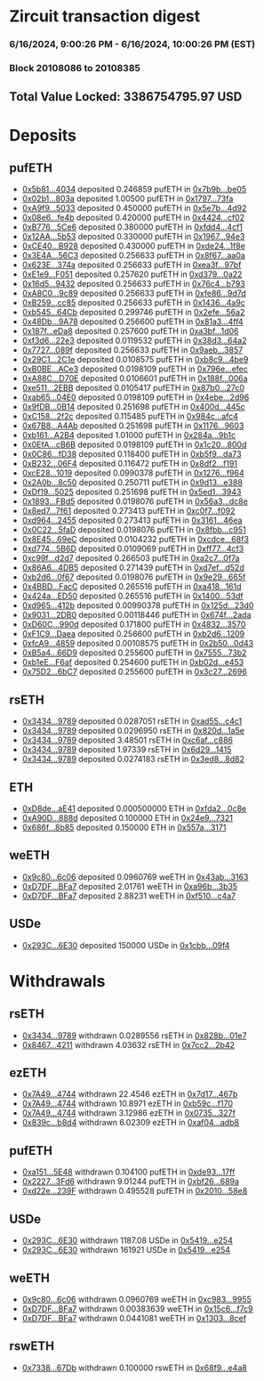 # Zircuit transaction digest
### 6/16/2024, 9:00:26 PM - 6/16/2024, 10:00:26 PM (EST)
### Block 20108086 to 20108385

## Total Value Locked: 3386754795.97 USD

# Deposits
## pufETH
- [0x5b81...4034](https://etherscan.io/address/0x5b81F7BA4E987B6FACA6052d700e4eA9253b4034) deposited 0.246859 pufETH in [0x7b9b...be05](https://etherscan.io/tx/0x5b81F7BA4E987B6FACA6052d700e4eA9253b4034)
- [0x02b1...803a](https://etherscan.io/address/0x02b1e34B8eA94BFf33d77e5196e3AE45ba87803a) deposited 1.00500 pufETH in [0x1797...73fa](https://etherscan.io/tx/0x02b1e34B8eA94BFf33d77e5196e3AE45ba87803a)
- [0xA9f9...5033](https://etherscan.io/address/0xA9f96d621AF07f7FB0BC088d27BC7C2175645033) deposited 0.450000 pufETH in [0x5e7b...4d92](https://etherscan.io/tx/0xA9f96d621AF07f7FB0BC088d27BC7C2175645033)
- [0x08e6...fe4b](https://etherscan.io/address/0x08e6B6AabD384Bc1d9b14D82D5d4CbFcCa60fe4b) deposited 0.420000 pufETH in [0x4424...cf02](https://etherscan.io/tx/0x08e6B6AabD384Bc1d9b14D82D5d4CbFcCa60fe4b)
- [0xB776...5Ce6](https://etherscan.io/address/0xB776A803445EEAf962942D80e9cD77C36A265Ce6) deposited 0.380000 pufETH in [0xfdd4...4cf1](https://etherscan.io/tx/0xB776A803445EEAf962942D80e9cD77C36A265Ce6)
- [0x12AA...5b53](https://etherscan.io/address/0x12AA5b6427762bfC9d5fCf84A32De4DcA0295b53) deposited 0.330000 pufETH in [0x1967...94e3](https://etherscan.io/tx/0x12AA5b6427762bfC9d5fCf84A32De4DcA0295b53)
- [0xCE40...B928](https://etherscan.io/address/0xCE40B8A36748ceFf88FB513987656C83Add6B928) deposited 0.430000 pufETH in [0xde24...1f8e](https://etherscan.io/tx/0xCE40B8A36748ceFf88FB513987656C83Add6B928)
- [0x3E4A...56C3](https://etherscan.io/address/0x3E4A29fc1943777a396ee617A73e24fc98A556C3) deposited 0.256633 pufETH in [0x8f67...aa0a](https://etherscan.io/tx/0x3E4A29fc1943777a396ee617A73e24fc98A556C3)
- [0x623E...374a](https://etherscan.io/address/0x623E3A2EE6Bb197475889f02D85e84C31130374a) deposited 0.256633 pufETH in [0xea3f...97bf](https://etherscan.io/tx/0x623E3A2EE6Bb197475889f02D85e84C31130374a)
- [0xE1e9...F051](https://etherscan.io/address/0xE1e9d53832Bd1F379aE8658ac81cB5767937F051) deposited 0.257620 pufETH in [0xd379...0a22](https://etherscan.io/tx/0xE1e9d53832Bd1F379aE8658ac81cB5767937F051)
- [0x16d5...9432](https://etherscan.io/address/0x16d528059649592cDF806B76C6E7ad9ff6Bd9432) deposited 0.256633 pufETH in [0x76c4...b793](https://etherscan.io/tx/0x16d528059649592cDF806B76C6E7ad9ff6Bd9432)
- [0xA8C0...9c89](https://etherscan.io/address/0xA8C06c5C22A84aeB75cE9410D40Ca8a1DAff9c89) deposited 0.256633 pufETH in [0xfe86...9d7d](https://etherscan.io/tx/0xA8C06c5C22A84aeB75cE9410D40Ca8a1DAff9c89)
- [0xB259...cc85](https://etherscan.io/address/0xB259aBB96bE805bAaF7057EA05926bD8729Bcc85) deposited 0.256633 pufETH in [0x1436...4a9c](https://etherscan.io/tx/0xB259aBB96bE805bAaF7057EA05926bD8729Bcc85)
- [0xb545...64Cb](https://etherscan.io/address/0xb5450682fc7c6c55af85df50F9A9fBE4c40664Cb) deposited 0.299746 pufETH in [0x2efe...56a2](https://etherscan.io/tx/0xb5450682fc7c6c55af85df50F9A9fBE4c40664Cb)
- [0x48Db...9A78](https://etherscan.io/address/0x48DbE0e53E4f7360D7C6a08dA6BFc60522E59A78) deposited 0.256600 pufETH in [0x81a3...4ff4](https://etherscan.io/tx/0x48DbE0e53E4f7360D7C6a08dA6BFc60522E59A78)
- [0x187f...eDa8](https://etherscan.io/address/0x187fe4b204bdd75dcB36D815d8bF653Eeca4eDa8) deposited 0.257600 pufETH in [0xa3bf...1d06](https://etherscan.io/tx/0x187fe4b204bdd75dcB36D815d8bF653Eeca4eDa8)
- [0xf3d6...22e3](https://etherscan.io/address/0xf3d6163d7dfF936308C45D8fAB7805780Bf522e3) deposited 0.0119532 pufETH in [0x38d3...64a2](https://etherscan.io/tx/0xf3d6163d7dfF936308C45D8fAB7805780Bf522e3)
- [0x7727...089f](https://etherscan.io/address/0x77273C162482605A8a2769286FFC5d47bBAd089f) deposited 0.256633 pufETH in [0x9aeb...3857](https://etherscan.io/tx/0x77273C162482605A8a2769286FFC5d47bBAd089f)
- [0x29C1...2C1e](https://etherscan.io/address/0x29C18C7F420B3e4d16bab9AA69D6fF36E85C2C1e) deposited 0.0108575 pufETH in [0xb8c9...4be9](https://etherscan.io/tx/0x29C18C7F420B3e4d16bab9AA69D6fF36E85C2C1e)
- [0xB0BE...ACe3](https://etherscan.io/address/0xB0BE2E4F55eDbB6d0Bf0a584327f6880e2fdACe3) deposited 0.0198109 pufETH in [0x796e...efec](https://etherscan.io/tx/0xB0BE2E4F55eDbB6d0Bf0a584327f6880e2fdACe3)
- [0xA88C...D70E](https://etherscan.io/address/0xA88CDe6eE8c2C582487eb0F835f23E8576B5D70E) deposited 0.0106601 pufETH in [0x188f...006a](https://etherscan.io/tx/0xA88CDe6eE8c2C582487eb0F835f23E8576B5D70E)
- [0xe511...2EBB](https://etherscan.io/address/0xe511f2CC2BEA543080f9EAe5155Aa0EF788a2EBB) deposited 0.0105417 pufETH in [0x87b0...27c0](https://etherscan.io/tx/0xe511f2CC2BEA543080f9EAe5155Aa0EF788a2EBB)
- [0xab65...04E0](https://etherscan.io/address/0xab65F09f28C3d2752159a973ddf098CC284604E0) deposited 0.0198109 pufETH in [0x4ebe...2d96](https://etherscan.io/tx/0xab65F09f28C3d2752159a973ddf098CC284604E0)
- [0x9fDB...0B14](https://etherscan.io/address/0x9fDB694ce2b09dA128e9d2CFeBC224c540b30B14) deposited 0.251698 pufETH in [0x400d...445c](https://etherscan.io/tx/0x9fDB694ce2b09dA128e9d2CFeBC224c540b30B14)
- [0xC158...2f2c](https://etherscan.io/address/0xC158E11A4d3Ad937A6Ff6b07699BBF18AbAb2f2c) deposited 0.115485 pufETH in [0x984c...afc4](https://etherscan.io/tx/0xC158E11A4d3Ad937A6Ff6b07699BBF18AbAb2f2c)
- [0x67B8...A4Ab](https://etherscan.io/address/0x67B889AC2548eA12B63Be6e8F877c14BC061A4Ab) deposited 0.251698 pufETH in [0x1176...9603](https://etherscan.io/tx/0x67B889AC2548eA12B63Be6e8F877c14BC061A4Ab)
- [0xb161...A2B4](https://etherscan.io/address/0xb161B3e4b117505cd7252c726f5cE431A33CA2B4) deposited 1.01000 pufETH in [0x284a...9b1c](https://etherscan.io/tx/0xb161B3e4b117505cd7252c726f5cE431A33CA2B4)
- [0x0EfA...cB6B](https://etherscan.io/address/0x0EfAA65fbdC029f9E8B2088A0De2aa417Fb1cB6B) deposited 0.0198109 pufETH in [0x1c20...800d](https://etherscan.io/tx/0x0EfAA65fbdC029f9E8B2088A0De2aa417Fb1cB6B)
- [0x0C86...fD38](https://etherscan.io/address/0x0C86f15a18996FACEfC457F4f211C213e965fD38) deposited 0.118400 pufETH in [0xb5f9...da73](https://etherscan.io/tx/0x0C86f15a18996FACEfC457F4f211C213e965fD38)
- [0xB232...06F4](https://etherscan.io/address/0xB232cd79b521024f979B68123d64eaF7B9f006F4) deposited 0.116472 pufETH in [0x8df2...f191](https://etherscan.io/tx/0xB232cd79b521024f979B68123d64eaF7B9f006F4)
- [0xcE28...1019](https://etherscan.io/address/0xcE2845cE5110033CD5DCaC27f853271129c21019) deposited 0.0990378 pufETH in [0x1276...f964](https://etherscan.io/tx/0xcE2845cE5110033CD5DCaC27f853271129c21019)
- [0x2A0b...8c50](https://etherscan.io/address/0x2A0b21cf8Be72a90870cd4c7ADef4EFbC7348c50) deposited 0.250711 pufETH in [0x9d13...e388](https://etherscan.io/tx/0x2A0b21cf8Be72a90870cd4c7ADef4EFbC7348c50)
- [0xDf19...5025](https://etherscan.io/address/0xDf1969A4E489e84C3503512D28b9bD2ee04C5025) deposited 0.251698 pufETH in [0x5ed1...3943](https://etherscan.io/tx/0xDf1969A4E489e84C3503512D28b9bD2ee04C5025)
- [0x1893...FBd5](https://etherscan.io/address/0x1893DA8A883Ec2a3b86e450F22f514e11738FBd5) deposited 0.0198076 pufETH in [0x56a3...dc8e](https://etherscan.io/tx/0x1893DA8A883Ec2a3b86e450F22f514e11738FBd5)
- [0x8ed7...7f61](https://etherscan.io/address/0x8ed7C7e1Beef02EAe34c235FC914ec95f9fd7f61) deposited 0.273413 pufETH in [0xc0f7...f092](https://etherscan.io/tx/0x8ed7C7e1Beef02EAe34c235FC914ec95f9fd7f61)
- [0xd964...2455](https://etherscan.io/address/0xd964c6c81c3181C9b75026226D5567A12Be12455) deposited 0.273413 pufETH in [0x3161...46ea](https://etherscan.io/tx/0xd964c6c81c3181C9b75026226D5567A12Be12455)
- [0x0C22...5faD](https://etherscan.io/address/0x0C22FaF42131545eEf7eF1fE8368F611F0735faD) deposited 0.0198076 pufETH in [0x8fbb...c951](https://etherscan.io/tx/0x0C22FaF42131545eEf7eF1fE8368F611F0735faD)
- [0x8E45...69eC](https://etherscan.io/address/0x8E456E9551e1CABEE87C91aFb4dCD2cF2Bcf69eC) deposited 0.0104232 pufETH in [0xcdce...68f3](https://etherscan.io/tx/0x8E456E9551e1CABEE87C91aFb4dCD2cF2Bcf69eC)
- [0xd774...5B6D](https://etherscan.io/address/0xd774a641a1d8Df1BeD305DDf45fa8BF866865B6D) deposited 0.0109069 pufETH in [0xff77...4cf3](https://etherscan.io/tx/0xd774a641a1d8Df1BeD305DDf45fa8BF866865B6D)
- [0xc99f...d2d7](https://etherscan.io/address/0xc99f92Ae98D31d1d0D3222c60a3d8DC7cBD7d2d7) deposited 0.266503 pufETH in [0xa2c7...0f7a](https://etherscan.io/tx/0xc99f92Ae98D31d1d0D3222c60a3d8DC7cBD7d2d7)
- [0x86A6...4DB5](https://etherscan.io/address/0x86A668983De72db5C39f047E3357dC3150aE4DB5) deposited 0.271439 pufETH in [0xd7ef...d52d](https://etherscan.io/tx/0x86A668983De72db5C39f047E3357dC3150aE4DB5)
- [0xb2d6...0f67](https://etherscan.io/address/0xb2d6bF8a135A2BE9739B7A5bE6da28B309B00f67) deposited 0.0198076 pufETH in [0x9e29...665f](https://etherscan.io/tx/0xb2d6bF8a135A2BE9739B7A5bE6da28B309B00f67)
- [0x4BBD...FacC](https://etherscan.io/address/0x4BBD5B4E7865A65668b72B5f5bFEdCDef22aFacC) deposited 0.265516 pufETH in [0xa418...161d](https://etherscan.io/tx/0x4BBD5B4E7865A65668b72B5f5bFEdCDef22aFacC)
- [0x424a...ED50](https://etherscan.io/address/0x424a7c4f975f696B4f4E8d8f39463aaFdC3CED50) deposited 0.265516 pufETH in [0x1400...53df](https://etherscan.io/tx/0x424a7c4f975f696B4f4E8d8f39463aaFdC3CED50)
- [0xd965...412b](https://etherscan.io/address/0xd96520E55598A862754A1CCcc9C56eF70544412b) deposited 0.00990378 pufETH in [0x125d...23d0](https://etherscan.io/tx/0xd96520E55598A862754A1CCcc9C56eF70544412b)
- [0x9031...2DB0](https://etherscan.io/address/0x9031Ebd87c3fe2cEE13F8dbdFfF086ac10DC2DB0) deposited 0.00118446 pufETH in [0x674f...2ada](https://etherscan.io/tx/0x9031Ebd87c3fe2cEE13F8dbdFfF086ac10DC2DB0)
- [0xD60C...990d](https://etherscan.io/address/0xD60Cc8d5F6fd0F598b03Efc2a8b2565E8b86990d) deposited 0.171800 pufETH in [0x4832...3570](https://etherscan.io/tx/0xD60Cc8d5F6fd0F598b03Efc2a8b2565E8b86990d)
- [0xF1C9...Daea](https://etherscan.io/address/0xF1C9e0ff332a755e5d5CD51621e3678E10F8Daea) deposited 0.256600 pufETH in [0xb2d6...1209](https://etherscan.io/tx/0xF1C9e0ff332a755e5d5CD51621e3678E10F8Daea)
- [0xfcA9...4859](https://etherscan.io/address/0xfcA9Bd0251b485f39Ab591e116058527f8684859) deposited 0.00108575 pufETH in [0x2b50...0d43](https://etherscan.io/tx/0xfcA9Bd0251b485f39Ab591e116058527f8684859)
- [0xB5a4...66D9](https://etherscan.io/address/0xB5a4D6Ce7234fAF00A2Bf4a73daafb54Bb2266D9) deposited 0.255600 pufETH in [0x7555...73b2](https://etherscan.io/tx/0xB5a4D6Ce7234fAF00A2Bf4a73daafb54Bb2266D9)
- [0xb1eE...F6af](https://etherscan.io/address/0xb1eE2D21BD2C11082D5297c3b146Ee935Cc6F6af) deposited 0.254600 pufETH in [0xb02d...e453](https://etherscan.io/tx/0xb1eE2D21BD2C11082D5297c3b146Ee935Cc6F6af)
- [0x75D2...6bC7](https://etherscan.io/address/0x75D24dCb0A0f9cF1172485798b8b1c09501F6bC7) deposited 0.255600 pufETH in [0x3c27...2696](https://etherscan.io/tx/0x75D24dCb0A0f9cF1172485798b8b1c09501F6bC7)
## rsETH
- [0x3434...9789](https://etherscan.io/address/0x34349c5569e7B846c3558961552D2202760A9789) deposited 0.0287051 rsETH in [0xad55...c4c1](https://etherscan.io/tx/0x34349c5569e7B846c3558961552D2202760A9789)
- [0x3434...9789](https://etherscan.io/address/0x34349c5569e7B846c3558961552D2202760A9789) deposited 0.0296950 rsETH in [0x820d...1a5e](https://etherscan.io/tx/0x34349c5569e7B846c3558961552D2202760A9789)
- [0x3434...9789](https://etherscan.io/address/0x34349c5569e7B846c3558961552D2202760A9789) deposited 3.48501 rsETH in [0xc6af...c886](https://etherscan.io/tx/0x34349c5569e7B846c3558961552D2202760A9789)
- [0x3434...9789](https://etherscan.io/address/0x34349c5569e7B846c3558961552D2202760A9789) deposited 1.97339 rsETH in [0x6d29...1415](https://etherscan.io/tx/0x34349c5569e7B846c3558961552D2202760A9789)
- [0x3434...9789](https://etherscan.io/address/0x34349c5569e7B846c3558961552D2202760A9789) deposited 0.0274183 rsETH in [0x3ed8...8d82](https://etherscan.io/tx/0x34349c5569e7B846c3558961552D2202760A9789)
## ETH
- [0xD8de...aE41](https://etherscan.io/address/0xD8deA87ddcC0c3C1464Ded6102e4D3E829d0aE41) deposited 0.000500000 ETH in [0xfda2...0c8e](https://etherscan.io/tx/0xD8deA87ddcC0c3C1464Ded6102e4D3E829d0aE41)
- [0xA90D...888d](https://etherscan.io/address/0xA90D1076eB68871BF2d8b8F46eAa8b4F8C21888d) deposited 0.100000 ETH in [0x24e9...7321](https://etherscan.io/tx/0xA90D1076eB68871BF2d8b8F46eAa8b4F8C21888d)
- [0x686f...8b85](https://etherscan.io/address/0x686fc8AD92F112dd31fe9d82443ccF9E8F038b85) deposited 0.150000 ETH in [0x557a...3171](https://etherscan.io/tx/0x686fc8AD92F112dd31fe9d82443ccF9E8F038b85)
## weETH
- [0x9c80...6c06](https://etherscan.io/address/0x9c80C655981ef7f3a250d94166e3FBFD12206c06) deposited 0.0960769 weETH in [0x43ab...3163](https://etherscan.io/tx/0x9c80C655981ef7f3a250d94166e3FBFD12206c06)
- [0xD7DF...BFa7](https://etherscan.io/address/0xD7DF7E085214743530afF339aFC420c7c720BFa7) deposited 2.01761 weETH in [0xa96b...3b35](https://etherscan.io/tx/0xD7DF7E085214743530afF339aFC420c7c720BFa7)
- [0xD7DF...BFa7](https://etherscan.io/address/0xD7DF7E085214743530afF339aFC420c7c720BFa7) deposited 2.88231 weETH in [0xf510...c4a7](https://etherscan.io/tx/0xD7DF7E085214743530afF339aFC420c7c720BFa7)
## USDe
- [0x293C...6E30](https://etherscan.io/address/0x293C6937D8D82e05B01335F7B33FBA0c8e256E30) deposited 150000 USDe in [0x1cbb...09f4](https://etherscan.io/tx/0x293C6937D8D82e05B01335F7B33FBA0c8e256E30)
# Withdrawals
## rsETH
- [0x3434...9789](https://etherscan.io/address/0x34349c5569e7B846c3558961552D2202760A9789) withdrawn 0.0289556 rsETH in [0x828b...01e7](https://etherscan.io/tx/0x34349c5569e7B846c3558961552D2202760A9789)
- [0x8467...4211](https://etherscan.io/address/0x84674aA65cc7734f12b690cE46aeC1027B434211) withdrawn 4.03632 rsETH in [0x7cc2...2b42](https://etherscan.io/tx/0x84674aA65cc7734f12b690cE46aeC1027B434211)
## ezETH
- [0x7A49...4744](https://etherscan.io/address/0x7A493Be5c2ce014cD049Bf178a1ac0Db1B434744) withdrawn 22.4546 ezETH in [0x7d17...467b](https://etherscan.io/tx/0x7A493Be5c2ce014cD049Bf178a1ac0Db1B434744)
- [0x7A49...4744](https://etherscan.io/address/0x7A493Be5c2ce014cD049Bf178a1ac0Db1B434744) withdrawn 10.8971 ezETH in [0xb59c...f170](https://etherscan.io/tx/0x7A493Be5c2ce014cD049Bf178a1ac0Db1B434744)
- [0x7A49...4744](https://etherscan.io/address/0x7A493Be5c2ce014cD049Bf178a1ac0Db1B434744) withdrawn 3.12986 ezETH in [0x0735...327f](https://etherscan.io/tx/0x7A493Be5c2ce014cD049Bf178a1ac0Db1B434744)
- [0x839c...b8d4](https://etherscan.io/address/0x839c92fC98A8EeAB03047Cf851b98822fA58b8d4) withdrawn 6.02309 ezETH in [0xaf04...adb8](https://etherscan.io/tx/0x839c92fC98A8EeAB03047Cf851b98822fA58b8d4)
## pufETH
- [0xa151...5E48](https://etherscan.io/address/0xa151B0E9BCf8D32c6e0721d08739B6ea42145E48) withdrawn 0.104100 pufETH in [0xde93...17ff](https://etherscan.io/tx/0xa151B0E9BCf8D32c6e0721d08739B6ea42145E48)
- [0x2227...3Fd6](https://etherscan.io/address/0x22272465C01b21Af999Fb03012540882b3313Fd6) withdrawn 9.01244 pufETH in [0xbf26...689a](https://etherscan.io/tx/0x22272465C01b21Af999Fb03012540882b3313Fd6)
- [0xd22e...239F](https://etherscan.io/address/0xd22ef23f53E17d349588BC3529c408bafbB3239F) withdrawn 0.495528 pufETH in [0x2010...58e8](https://etherscan.io/tx/0xd22ef23f53E17d349588BC3529c408bafbB3239F)
## USDe
- [0x293C...6E30](https://etherscan.io/address/0x293C6937D8D82e05B01335F7B33FBA0c8e256E30) withdrawn 1187.08 USDe in [0x5419...e254](https://etherscan.io/tx/0x293C6937D8D82e05B01335F7B33FBA0c8e256E30)
- [0x293C...6E30](https://etherscan.io/address/0x293C6937D8D82e05B01335F7B33FBA0c8e256E30) withdrawn 161921 USDe in [0x5419...e254](https://etherscan.io/tx/0x293C6937D8D82e05B01335F7B33FBA0c8e256E30)
## weETH
- [0x9c80...6c06](https://etherscan.io/address/0x9c80C655981ef7f3a250d94166e3FBFD12206c06) withdrawn 0.0960769 weETH in [0xc983...9955](https://etherscan.io/tx/0x9c80C655981ef7f3a250d94166e3FBFD12206c06)
- [0xD7DF...BFa7](https://etherscan.io/address/0xD7DF7E085214743530afF339aFC420c7c720BFa7) withdrawn 0.00383639 weETH in [0x15c6...f7c9](https://etherscan.io/tx/0xD7DF7E085214743530afF339aFC420c7c720BFa7)
- [0xD7DF...BFa7](https://etherscan.io/address/0xD7DF7E085214743530afF339aFC420c7c720BFa7) withdrawn 0.0441081 weETH in [0x1303...8cef](https://etherscan.io/tx/0xD7DF7E085214743530afF339aFC420c7c720BFa7)
## rswETH
- [0x7338...67Db](https://etherscan.io/address/0x7338AA6E0E3f70Ee536C0e143ea43b59190567Db) withdrawn 0.100000 rswETH in [0x68f9...e4a8](https://etherscan.io/tx/0x7338AA6E0E3f70Ee536C0e143ea43b59190567Db)
